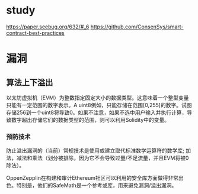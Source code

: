 
# study
https://paper.seebug.org/632/#_6
https://github.com/ConsenSys/smart-contract-best-practices


# 漏洞
## 算法上下溢出
以太坊虚拟机（EVM）为整数指定固定大小的数据类型。这意味着一个整型变量只能有一定范围的数字表示。A uint8例如，只能存储在范围[0,255]的数字。试图存储256到一个uint8将导致0。如果不注意，如果不选中用户输入并执行计算，导致数字超出存储它们的数据类型的范围，则可以利用Solidity中的变量。


### 预防技术
防止溢出漏洞的（当前）常规技术是使用或建立取代标准数学运算符的数学库; 加法，减法和乘法（划分被排除，因为它不会导致过量/不足流量，并且EVM将被0除法）。

OppenZepplin在构建和审计Ethereum社区可以利用的安全库方面做得非常出色。特别是，他们的SafeMath是一个参考或库，用来避免漏洞/溢出漏洞。






